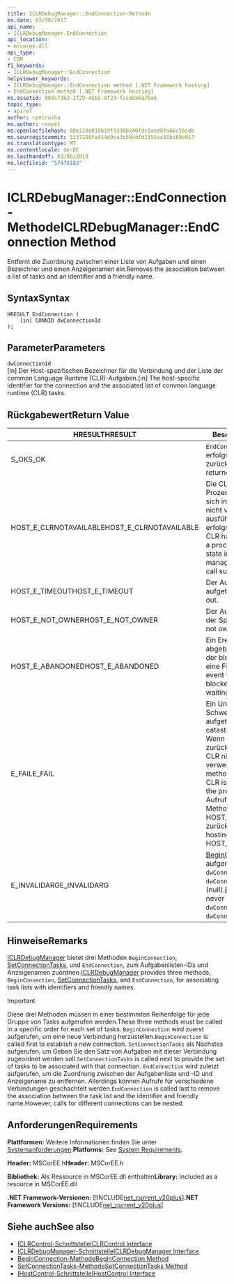 ```yaml
---
title: ICLRDebugManager::EndConnection-Methode
ms.date: 03/30/2017
api_name:
- ICLRDebugManager.EndConnection
api_location:
- mscoree.dll
api_type:
- COM
f1_keywords:
- ICLRDebugManager::EndConnection
helpviewer_keywords:
- ICLRDebugManager::EndConnection method [.NET Framework hosting]
- EndConnection method [.NET Framework hosting]
ms.assetid: 89dc7363-2f29-4eb2-8f23-fccdda6a76a6
topic_type:
- apiref
author: rpetrusha
ms.author: ronpet
ms.openlocfilehash: 60e110e019619f9336b240fdc5aee8fa66c5bcdb
ms.sourcegitcommit: 5137208fa414d9ca3c58cdfd2155ac81bc89e917
ms.translationtype: MT
ms.contentlocale: de-DE
ms.lasthandoff: 03/06/2019
ms.locfileid: "57479183"
---
```

# <a name="iclrdebugmanagerendconnection-method"></a><span data-ttu-id="8c000-102">ICLRDebugManager::EndConnection-Methode</span><span class="sxs-lookup"><span data-stu-id="8c000-102">ICLRDebugManager::EndConnection Method</span></span>
<span data-ttu-id="8c000-103">Entfernt die Zuordnung zwischen einer Liste von Aufgaben und einen Bezeichner und einen Anzeigenamen ein.</span><span class="sxs-lookup"><span data-stu-id="8c000-103">Removes the association between a list of tasks and an identifier and a friendly name.</span></span>  
  
## <a name="syntax"></a><span data-ttu-id="8c000-104">Syntax</span><span class="sxs-lookup"><span data-stu-id="8c000-104">Syntax</span></span>  
  
```  
HRESULT EndConnection (  
    [in] CONNID dwConnectionId  
);  
```  
  
## <a name="parameters"></a><span data-ttu-id="8c000-105">Parameter</span><span class="sxs-lookup"><span data-stu-id="8c000-105">Parameters</span></span>  
 `dwConnectionId`  
 <span data-ttu-id="8c000-106">[in] Der Host-spezifischen Bezeichner für die Verbindung und der Liste der common Language Runtime (CLR)-Aufgaben.</span><span class="sxs-lookup"><span data-stu-id="8c000-106">[in] The host-specific identifier for the connection and the associated list of common language runtime (CLR) tasks.</span></span>  
  
## <a name="return-value"></a><span data-ttu-id="8c000-107">Rückgabewert</span><span class="sxs-lookup"><span data-stu-id="8c000-107">Return Value</span></span>  
  
|<span data-ttu-id="8c000-108">HRESULT</span><span class="sxs-lookup"><span data-stu-id="8c000-108">HRESULT</span></span>|<span data-ttu-id="8c000-109">Beschreibung</span><span class="sxs-lookup"><span data-stu-id="8c000-109">Description</span></span>|  
|-------------|-----------------|  
|<span data-ttu-id="8c000-110">S_OK</span><span class="sxs-lookup"><span data-stu-id="8c000-110">S_OK</span></span>|<span data-ttu-id="8c000-111">`EndConnection` wurde erfolgreich zurückgegeben.</span><span class="sxs-lookup"><span data-stu-id="8c000-111">`EndConnection` returned successfully.</span></span>|  
|<span data-ttu-id="8c000-112">HOST_E_CLRNOTAVAILABLE</span><span class="sxs-lookup"><span data-stu-id="8c000-112">HOST_E_CLRNOTAVAILABLE</span></span>|<span data-ttu-id="8c000-113">Die CLR wurde nicht in einen Prozess geladen und befindet sich in einem Zustand, in dem nicht verwalteten Code ausführen oder den Aufruf erfolgreich zu verarbeiten.</span><span class="sxs-lookup"><span data-stu-id="8c000-113">The CLR has not been loaded into a process, or the CLR is in a state in which it cannot run managed code or process the call successfully.</span></span>|  
|<span data-ttu-id="8c000-114">HOST_E_TIMEOUT</span><span class="sxs-lookup"><span data-stu-id="8c000-114">HOST_E_TIMEOUT</span></span>|<span data-ttu-id="8c000-115">Der Aufruf ist ein Timeout aufgetreten.</span><span class="sxs-lookup"><span data-stu-id="8c000-115">The call timed out.</span></span>|  
|<span data-ttu-id="8c000-116">HOST_E_NOT_OWNER</span><span class="sxs-lookup"><span data-stu-id="8c000-116">HOST_E_NOT_OWNER</span></span>|<span data-ttu-id="8c000-117">Der Aufrufer ist nicht Besitzer der Sperre.</span><span class="sxs-lookup"><span data-stu-id="8c000-117">The caller does not own the lock.</span></span>|  
|<span data-ttu-id="8c000-118">HOST_E_ABANDONED</span><span class="sxs-lookup"><span data-stu-id="8c000-118">HOST_E_ABANDONED</span></span>|<span data-ttu-id="8c000-119">Ein Ereignis wurde abgebrochen, während sich der blockierte Thread oder eine Fiber darauf gewartet.</span><span class="sxs-lookup"><span data-stu-id="8c000-119">An event was canceled while a blocked thread or fiber was waiting on it.</span></span>|  
|<span data-ttu-id="8c000-120">E_FAIL</span><span class="sxs-lookup"><span data-stu-id="8c000-120">E_FAIL</span></span>|<span data-ttu-id="8c000-121">Ein Unbekannter Schwerwiegender Fehler ist aufgetreten.</span><span class="sxs-lookup"><span data-stu-id="8c000-121">An unknown catastrophic failure occurred.</span></span> <span data-ttu-id="8c000-122">Wenn eine Methode E_FAIL zurückgegeben hat, ist die CLR nicht mehr im Prozess verwendet werden.</span><span class="sxs-lookup"><span data-stu-id="8c000-122">After a method returns E_FAIL, the CLR is no longer usable within the process.</span></span> <span data-ttu-id="8c000-123">Nachfolgende Aufrufe zum Hosten der Methoden HOST_E_CLRNOTAVAILABLE zurück.</span><span class="sxs-lookup"><span data-stu-id="8c000-123">Subsequent calls to hosting methods return HOST_E_CLRNOTAVAILABLE.</span></span>|  
|<span data-ttu-id="8c000-124">E_INVALIDARG</span><span class="sxs-lookup"><span data-stu-id="8c000-124">E_INVALIDARG</span></span>|<span data-ttu-id="8c000-125">[BeginConnection](../../../../docs/framework/unmanaged-api/hosting/iclrdebugmanager-beginconnection-method.md) wurde nie aufgerufen mit `dwConnectionId`, oder `dwConnectionId` wurde von 0 (null).</span><span class="sxs-lookup"><span data-stu-id="8c000-125">[BeginConnection](../../../../docs/framework/unmanaged-api/hosting/iclrdebugmanager-beginconnection-method.md) was never called using `dwConnectionId`, or `dwConnectionId` was zero.</span></span>|  
  
## <a name="remarks"></a><span data-ttu-id="8c000-126">Hinweise</span><span class="sxs-lookup"><span data-stu-id="8c000-126">Remarks</span></span>  
 <span data-ttu-id="8c000-127">[ICLRDebugManager](../../../../docs/framework/unmanaged-api/hosting/iclrdebugmanager-interface.md) bietet drei Methoden `BeginConnection`, [SetConnectionTasks](../../../../docs/framework/unmanaged-api/hosting/iclrdebugmanager-setconnectiontasks-method.md), und `EndConnection`, zum Aufgabenlisten-IDs und Anzeigenamen zuordnen.</span><span class="sxs-lookup"><span data-stu-id="8c000-127">[ICLRDebugManager](../../../../docs/framework/unmanaged-api/hosting/iclrdebugmanager-interface.md) provides three methods, `BeginConnection`, [SetConnectionTasks](../../../../docs/framework/unmanaged-api/hosting/iclrdebugmanager-setconnectiontasks-method.md), and `EndConnection`, for associating task lists with identifiers and friendly names.</span></span>  
  
> [!IMPORTANT]
>  <span data-ttu-id="8c000-128">Diese drei Methoden müssen in einer bestimmten Reihenfolge für jede Gruppe von Tasks aufgerufen werden.</span><span class="sxs-lookup"><span data-stu-id="8c000-128">These three methods must be called in a specific order for each set of tasks.</span></span> <span data-ttu-id="8c000-129">`BeginConnection` wird zuerst aufgerufen, um eine neue Verbindung herzustellen.</span><span class="sxs-lookup"><span data-stu-id="8c000-129">`BeginConnection` is called first to establish a new connection.</span></span> <span data-ttu-id="8c000-130">`SetConnectionTasks` als Nächstes aufgerufen, um Geben Sie den Satz von Aufgaben mit dieser Verbindung zugeordnet werden soll.</span><span class="sxs-lookup"><span data-stu-id="8c000-130">`SetConnectionTasks` is called next to provide the set of tasks to be associated with that connection.</span></span> <span data-ttu-id="8c000-131">`EndConnection` wird zuletzt aufgerufen, um die Zuordnung zwischen der Aufgabenliste und -ID und Anzeigename zu entfernen. Allerdings können Aufrufe für verschiedene Verbindungen geschachtelt werden.</span><span class="sxs-lookup"><span data-stu-id="8c000-131">`EndConnection` is called last to remove the association between the task list and the identifier and friendly name.However, calls for different connections can be nested.</span></span>  
  
## <a name="requirements"></a><span data-ttu-id="8c000-132">Anforderungen</span><span class="sxs-lookup"><span data-stu-id="8c000-132">Requirements</span></span>  
 <span data-ttu-id="8c000-133">**Plattformen:** Weitere Informationen finden Sie unter [Systemanforderungen](../../../../docs/framework/get-started/system-requirements.md).</span><span class="sxs-lookup"><span data-stu-id="8c000-133">**Platforms:** See [System Requirements](../../../../docs/framework/get-started/system-requirements.md).</span></span>  
  
 <span data-ttu-id="8c000-134">**Header:** MSCorEE.h</span><span class="sxs-lookup"><span data-stu-id="8c000-134">**Header:** MSCorEE.h</span></span>  
  
 <span data-ttu-id="8c000-135">**Bibliothek:** Als Ressource in MSCorEE.dll enthalten</span><span class="sxs-lookup"><span data-stu-id="8c000-135">**Library:** Included as a resource in MSCorEE.dll</span></span>  
  
 <span data-ttu-id="8c000-136">**.NET Framework-Versionen:** [!INCLUDE[net_current_v20plus](../../../../includes/net-current-v20plus-md.md)]</span><span class="sxs-lookup"><span data-stu-id="8c000-136">**.NET Framework Versions:** [!INCLUDE[net_current_v20plus](../../../../includes/net-current-v20plus-md.md)]</span></span>  
  
## <a name="see-also"></a><span data-ttu-id="8c000-137">Siehe auch</span><span class="sxs-lookup"><span data-stu-id="8c000-137">See also</span></span>
- [<span data-ttu-id="8c000-138">ICLRControl-Schnittstelle</span><span class="sxs-lookup"><span data-stu-id="8c000-138">ICLRControl Interface</span></span>](../../../../docs/framework/unmanaged-api/hosting/iclrcontrol-interface.md)
- [<span data-ttu-id="8c000-139">ICLRDebugManager-Schnittstelle</span><span class="sxs-lookup"><span data-stu-id="8c000-139">ICLRDebugManager Interface</span></span>](../../../../docs/framework/unmanaged-api/hosting/iclrdebugmanager-interface.md)
- [<span data-ttu-id="8c000-140">BeginConnection-Methode</span><span class="sxs-lookup"><span data-stu-id="8c000-140">BeginConnection Method</span></span>](../../../../docs/framework/unmanaged-api/hosting/iclrdebugmanager-beginconnection-method.md)
- [<span data-ttu-id="8c000-141">SetConnectionTasks-Methode</span><span class="sxs-lookup"><span data-stu-id="8c000-141">SetConnectionTasks Method</span></span>](../../../../docs/framework/unmanaged-api/hosting/iclrdebugmanager-setconnectiontasks-method.md)
- [<span data-ttu-id="8c000-142">IHostControl-Schnittstelle</span><span class="sxs-lookup"><span data-stu-id="8c000-142">IHostControl Interface</span></span>](../../../../docs/framework/unmanaged-api/hosting/ihostcontrol-interface.md)
